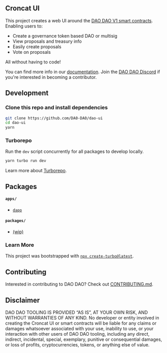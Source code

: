 ## Croncat UI

This project creates a web UI around the [DAO DAO V1 smart contracts](https://github.com/DA0-DA0/dao-contracts). Enabling users to:

- Create a governance token based DAO or multisig
- View proposals and treasury info
- Easily create proposals
- Vote on proposals

All without having to code!

You can find more info in our [documentation](https://docs.cron.cat). Join the [DAO DAO Discord](https://discord.gg/sAaGuyW3D2) if you're interested in becoming a contributor.

## Development

### Clone this repo and install dependencies

```bash
git clone https://github.com/DA0-DA0/dao-ui
cd dao-ui
yarn
```

### Turborepo

Run the `dev` script concurrently for all packages to develop locally.

```bash
yarn turbo run dev
```

Learn more about [Turborepo](https://turborepo.org/docs).

## Packages

#### `apps/`

- [`dapp`](./apps/dapp/README.md)

#### `packages/`

- [(wip)](https://github.com/DA0-DA0/dao-ui/issues/368)

### Learn More

This project was bootstrapped with [`npx create-turbo@latest`](https://turborepo.org/docs/getting-started).

## Contributing

Interested in contributing to DAO DAO? Check out [CONTRIBUTING.md](./CONTRIBUTING.md).

## Disclaimer

DAO DAO TOOLING IS PROVIDED “AS IS”, AT YOUR OWN RISK, AND WITHOUT WARRANTIES OF ANY KIND. No developer or entity involved in creating the Croncat UI or smart contracts will be liable for any claims or damages whatsoever associated with your use, inability to use, or your interaction with other users of DAO DAO tooling, including any direct, indirect, incidental, special, exemplary, punitive or consequential damages, or loss of profits, cryptocurrencies, tokens, or anything else of value.
